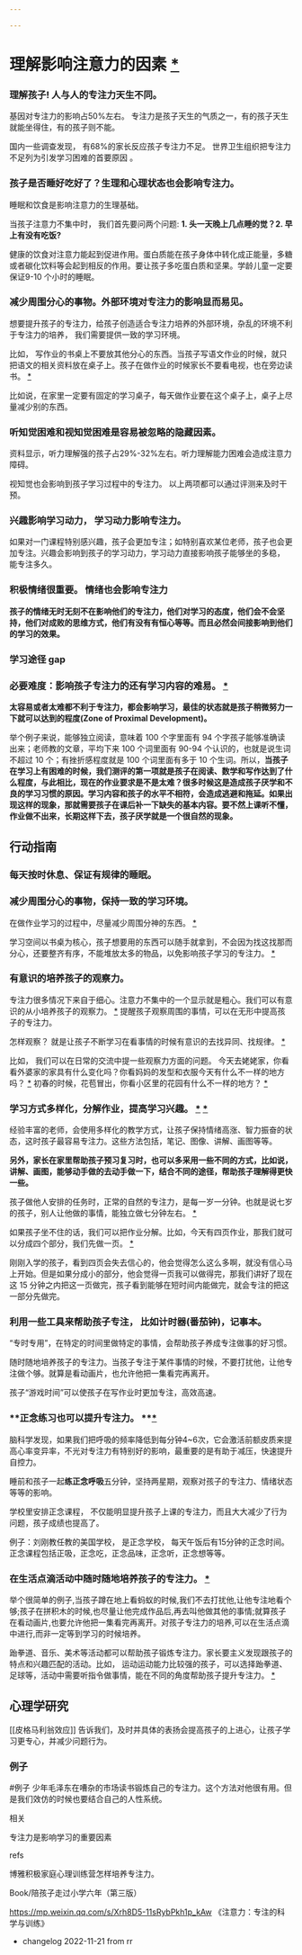 ```yaml
---

---
```


# 理解影响注意力的因素 [*](https://roamresearch.com/#/offline/Evergreen/page/OGYMlIFo-)  

### **理解孩子! 人与人的专注力天生不同。**  

基因对专注力的影响占50%左右。 专注力是孩子天生的气质之一，有的孩子天生就能坐得住，有的孩子则不能。   

国内一些调查发现， 有68%的家长反应孩子专注力不足。 世界卫生组织把专注力不足列为引发学习困难的首要原因 。   

### **孩子是否睡好吃好了？生理和心理状态也会影响专注力。**  

睡眠和饮食是影响注意力的生理基础。  

当孩子注意力不集中时， 我们首先要问两个问题: **1. 头一天晚上几点睡的觉？2. 早上有没有吃饭?**  

健康的饮食对注意力能起到促进作用。蛋白质能在孩子身体中转化成正能量，多糖或者碳化饮料等会起到相反的作用。要让孩子多吃蛋白质和坚果。学龄儿童一定要保证9-10 个小时的睡眠。  

### **减少周围分心的事物。外部环境对专注力的影响显而易见。**  

想要提升孩子的专注力，给孩子创造适合专注力培养的外部环境，杂乱的环境不利于专注力的培养， 我们需要提供一致的学习环境。  

比如， 写作业的书桌上不要放其他分心的东西。当孩子写语文作业的时候，就只把语文的相关资料放在桌子上。孩子在做作业的时候家长不要看电视，也在旁边读书。 [*](https://roamresearch.com/#/offline/Evergreen/page/2MVq0kWcS)  

比如说，在家里一定要有固定的学习桌子，每天做作业要在这个桌子上，桌子上尽量减少别的东西。  

### **听知觉困难和视知觉困难是容易被忽略的隐藏因素。**  

资料显示，听力理解强的孩子占29%-32%左右。听力理解能力困难会造成注意力障碍。  

视知觉也会影响到孩子学习过程中的专注力。 以上两项都可以通过评测来及时干预。  

### **兴趣影响学习动力， 学习动力影响专注力。**  

如果对一门课程特别感兴趣，孩子会更加专注；如特别喜欢某位老师，孩子也会更加专注。兴趣会影响到孩子的学习动力，学习动力直接影响孩子能够坐的多稳， 能专注多久。   

### **积极情绪很重要。 情绪也会影响专注力**  

**孩子的情绪无时无刻不在影响他们的专注力，他们对学习的态度，他们会不会坚持，他们对成败的思维方式，他们有没有有恒心等等。而且必然会间接影响到他们的学习的效果。**  

### 学习途径 gap  

### 必要难度：影响孩子专注力的还有学习内容的难易。 [*](https://roamresearch.com/#/offline/Evergreen/page/bZrsn7jX-)  

**太容易或者太难都不利于专注力，都会影响学习，最佳的状态就是孩子稍微努力一下就可以达到的程度(Zone of Proximal Development)。**  

举个例子来说，能够独立阅读，意味着 100 个字里面有 94 个字孩子能够准确读出来；老师教的文章，平均下来 100 个词里面有 90-94 个认识的，也就是说生词不超过 10 个；有挫折感程度就是 100 个词里面有多于 10 个生词。所以，**当孩子在学习上有困难的时候，我们测评的第一项就是孩子在阅读、数学和写作达到了什么程度，与此相比，现在的作业要求是不是太难？很多时候这是造成孩子厌学和不良的学习习惯的原因。学习内容和孩子的水平不相符，会造成逃避和拖延。如果出现这样的现象，那就需要孩子在课后补一下缺失的基本内容。要不然上课听不懂，作业做不出来，长期这样下去，孩子厌学就是一个很自然的现象。**  

## 行动指南  

### **每天按时休息、保证有规律的睡眠。**  

### **减少周围分心的事物，保持一致的学习环境。**  

在做作业学习的过程中，尽量减少周围分神的东西。 [*](https://roamresearch.com/#/offline/Evergreen/page/4hLevPvIO)  

学习空间以书桌为核心，孩子想要用的东西可以随手就拿到，不会因为找这找那而分心，还要整齐有序，不能堆放太多的物品，以免影响孩子学习的专注力。 [*](https://roamresearch.com/#/offline/Evergreen/page/KvxhJOxfS)  

### **有意识的培养孩子的观察力。**  

专注力很多情况下来自于细心。注意力不集中的一个显示就是粗心。我们可以有意识的从小培养孩子的观察力。 [*](https://roamresearch.com/#/offline/Evergreen/page/Sf7HwraO2) 提醒孩子观察周围的事情，可以在无形中提高孩子的专注力。  

怎样观察？ 就是让孩子不断学习在看事情的时候有意识的去找异同、找规律。 [*](https://roamresearch.com/#/offline/Evergreen/page/xp4TPlKs1)  

比如， 我们可以在日常的交流中提一些观察力方面的问题。 今天去姥姥家，你看看外婆家的家具有什么变化吗？你看妈妈的发型和衣服今天有什么不一样的地方吗？ [*](https://roamresearch.com/#/offline/Evergreen/page/Dh3WwOHFe) 初春的时候，花苞冒出，你看小区里的花园有什么不一样的地方？ [*](https://roamresearch.com/#/offline/Evergreen/page/HvGH4Wolw)  

### **学习方式多样化，分解作业，提高学习兴趣。** [*](https://roamresearch.com/#/offline/Evergreen/page/zN73Zj18r) [*](https://roamresearch.com/#/offline/Evergreen/page/o9YJDt_X7)  

经验丰富的老师，会使用多样化的教学方式，让孩子保持情绪高涨、智力振奋的状态，这时孩子最容易专注力。这些方法包括，笔记、图像、讲解、画图等等。  

**另外，家长在家里帮助孩子预习复习时，也可以多采用一些不同的方式，比如说， 讲解、画图，能够动手做的去动手做一下，结合不同的途径，帮助孩子理解得更快一些。**  

孩子做他人安排的任务时，正常的自然的专注力，是每一岁一分钟。也就是说七岁的孩子，别人让他做的事情，能独立做七分钟左右。 [*](https://roamresearch.com/#/offline/Evergreen/page/ALXVb1sVe)  

如果孩子坐不住的话，我们可以把作业分解。比如，今天有四页作业，那我们就可以分成四个部分，我们先做一页。 [*](https://roamresearch.com/#/offline/Evergreen/page/MsJOsCoik)  

刚刚入学的孩子，看到四页会失去信心的，他会觉得怎么这么多啊，就没有信心马上开始。但是如果分成小的部分，他会觉得一页我可以做得完，那我们讲好了现在这 15 分钟之内把这一页做完，孩子看到能够在短时间内能做完，就会专注的把这一部分先做完。  

### **利用一些工具来帮助孩子专注， 比如计时器(番茄钟)，记事本。**  

“专时专用”，在特定的时间里做特定的事情，会帮助孩子养成专注做事的好习惯。  

随时随地培养孩子的专注力。当孩子专注于某件事情的时候，不要打扰他，让他专注做个够。就算是看动画片，也允许他把一集看完再离开。  

孩子“游戏时间”可以使孩子在写作业时更加专注，高效高速。  

### **正念练习也可以提升专注力。 **[*](https://roamresearch.com/#/offline/Evergreen/page/Pc40nB2Au)  

脑科学发现，如果我们把呼吸的频率降低到每分钟4~6次，它会激活前额皮质来提高心率变异率，不光对专注力有特别好的影响，最重要的是有助于减压，快速提升自控力。  

睡前和孩子一起**练正念呼吸**五分钟，坚持两星期，观察对孩子的专注力、情绪状态等等的影响。  

学校里安排正念课程， 不仅能明显提升孩子上课的专注力，而且大大减少了行为问题，孩子成绩也提高了。  

 例子：刘刚教任教的美国学校， 是正念学校， 每天午饭后有15分钟的正念时间。 正念课程包括正吸，正念吃，正念品味，正念听，正念想等等。  

### 在生活点滴活动中随时随地培养孩子的专注力。 [*](https://roamresearch.com/#/offline/Evergreen/page/_hx87NvjL)  

举个很简单的例子,当孩子蹲在地上看蚂蚁的时候,我们不去打扰他,让他专注地看个够;孩子在拼积木的时候,也尽量让他完成作品后,再去叫他做其他的事情;就算孩子在看动画片,也要允许他把一集看完再离开。对孩子专注力的培养,可以在生活点滴中进行,而非一定等到学习的时候培养。  

跆拳道、音乐、美术等活动都可以帮助孩子锻炼专注力。家长要主义发现跟孩子的特点和兴趣匹配的活动。比如， 运动运动能力比较强的孩子，可以选择跆拳道、足球等，活动中需要听指令做事情，能在不同的角度帮助孩子提升专注力。 [*](https://roamresearch.com/#/offline/Evergreen/page/a5kEF2Saj)  

## 心理学研究

[[皮格马利翁效应]] 告诉我们，及时并具体的表扬会提高孩子的上进心，让孩子学习更专心，并减少问题行为。  

### 例子  

#例子 少年毛泽东在嘈杂的市场读书锻炼自己的专注力。这个方法对他很有用。但是我们效仿的时候也要结合自己的人性系统。  

相关  

专注力是影响学习的重要因素  

refs  

博雅积极家庭心理训练营怎样培养专注力。  

Book/陪孩子走过小学六年（第三版）  

https://mp.weixin.qq.com/s/Xrh8D5-11sRybPkh1p_kAw 《注意力：专注的科学与训练》  



* changelog
	2022-11-21 from rr